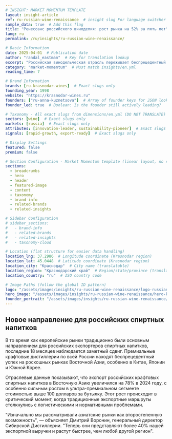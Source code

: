 ```yaml
---
# INSIGHT: MARKET MOMENTUM TEMPLATE
layout: insight-article
ref: ru-russian-wine-renaissance  # insight slug For language switcher
sample_data: true  # Add this flag
title: "Ренессанс российского виноделия: рост рынка на 52% за пять лет"
lang: ru
permalink: /ru/insights/ru-russian-wine-renaissance/

# Basic Information
date: 2025-04-01  # Publication date
author: "randal_eastman"  # Key for translation lookup
excerpt: "Российская винодельческая отрасль переживает беспрецедентный рост: увеличение отечественного производства вдвое и растущее международное признание."
category: "market-momentum"  # Must match insights/en.yml
reading_time: 7

# Brand Information
brands: [ru-krasnodar-wines]  # Exact slugs only
founding_year: 1998
website: "https://krasnodar-wines.ru"
founders: ["ru-anna-kuznetsova"]  # Array of founder keys for JSON lookup
founder_led: true  # Boolean: Is the founder still actively leading?

# Taxonomy - All exact slugs from dimensions/en.yml (DO NOT TRANSLATE)
sectors: [wine]  # Exact slugs only
markets: [russia]  # Exact slugs only
attributes: [innovation-leader, sustainability-pioneer]  # Exact slugs only
signals: [rapid-growth, export-ready]  # Exact slugs only

# Display Settings
featured: false
premium: false

# Section Configuration - Market Momentum template (linear layout, no sidebar)
sections:
  - breadcrumbs
  - hero
  - header
  - featured-image
  - content
  - taxonomy
  - brand-info
  - related-brands
  - related-insights

# Sidebar Configuration
# sidebar_sections:
#   - brand-info
#   - related-brands
#   - related-insights
#   - taxonomy-cloud

# Location (flat structure for easier data handling)
location_lng: 37.2986  # Longitude coordinate (Krasnodar region)
location_lat: 45.0448  # Latitude coordinate (Krasnodar region)
location_city: "Краснодар"  # City name (translatable)
location_region: "Краснодарский край"  # Region/state/province (translatable, optional)
location_country: "ru"  # ISO country code

# Image Paths (follow the global ID pattern)
logo: "/assets/images/insights/ru-russian-wine-renaissance/logo-russian-wine.jpg"
hero_image: "/assets/images/insights/ru-russian-wine-renaissance/hero-krasnodar-vineyard.jpg"
founder_portrait: "/assets/images/insights/ru-russian-wine-renaissance/founder-portrait-anna-kuznetsova.jpg"
---
```


## Новое направление для российских спиртных напитков

В то время как европейские рынки традиционно были основным направлением для российских экспортеров спиртных напитков, последние 18 месяцев наблюдается заметный сдвиг. Премиальные крафтовые дистиллерии по всей России находят беспрецедентный успех на роскошных рынках Восточной Азии, особенно в Китае, Японии и Южной Корее.

Отраслевые данные показывают, что экспорт российских крафтовых спиртных напитков в Восточную Азию увеличился на 78% в 2024 году, с особенно сильным ростом в ультра-премиальном сегменте стоимостью выше 100 долларов за бутылку. Этот рост происходит в критический момент, когда традиционные экспортные маршруты столкнулись с логистическими и нормативными проблемами.

"Изначально мы рассматривали азиатские рынки как второстепенную возможность", — объясняет Дмитрий Воронин, генеральный директор Сибирской Дистиллерии. "Теперь они представляют более 40% нашей экспортной выручки и растут быстрее, чем любой другой регион".
